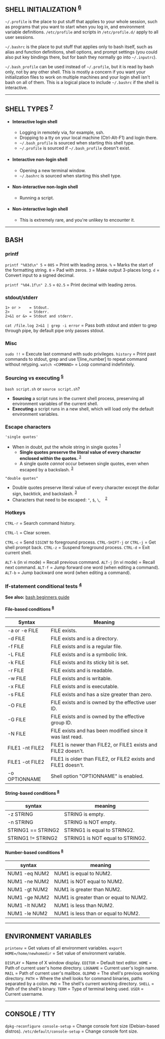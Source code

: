 
## SHELL INITIALIZATION <sup>[6]</sup>

`~/.profile` is the place to put stuff that applies to your whole session, such as programs that you want to start when you log in, and environment variable definitions. `/etc/profile` and scripts in `/etc/profile.d/` apply to all user sessions.

`~/.bashrc` is the place to put stuff that applies only to bash itself, such as alias and function definitions, shell options, and prompt settings (you could also put key bindings there, but for bash they normally go into `~/.inputrc`).

`~/.bash_profile` can be used instead of `~/.profile`, but it is read by bash only, not by any other shell. This is mostly a concern if you want your initialization files to work on multiple machines and your login shell isn't bash on all of them. This is a logical place to include `~/.bashrc` if the shell is interactive.


---
## SHELL TYPES <sup>[7]</sup>

- #### Interactive login shell
  - Logging in remotely via, for example, ssh.
  - Dropping to a tty on your local machine (Ctrl-Alt-F1) and login there.
  - `~/.bash_profile` is sourced when starting this shell type.
  - `~/.profile` is sourced if `~/.bash_profile` doesn't exist.

- #### Interactive non-login shell
  - Opening a new terminal window.
  - `~/.bashrc` is sourced when starting this shell type.

- #### Non-interactive non-login shell
  - Running a script.

- #### Non-interactive login shell
  - This is extremely rare, and you're unlikey to encounter it.

---
## BASH

### printf

`printf "%03d\n" 5` = `005` = Print with leading zeros.
                `%` = Marks the start of the formatting string.
                `0` = Pad with zeros.
                `3` = Make output 3-places long.
                `d` = Convert input to a signed decimal.

`printf "%04.1f\n" 2.5` = `02.5` = Print decimal with leading zeros.

### stdout/stderr

```
1> or >    = Stdout.
2>         = Stderr.
2>&1 or &> = Stdout and stderr.
```

`cat /file.log 2>&1 | grep -i error` = Pass both stdout and stderr to grep through pipe, by default pipe only passes stdout.

### Misc

`sudo !!` = Execute last command with sudo privileges.
`history` = Print past commands to stdout, grep and use ![line_number] to repeat command without retyping.
`watch <COMMAND>` = Loop command indefinitely.

### Sourcing vs executing <sup>[5]</sup>

`bash script.sh` or `source script.sh`?
- **Sourcing** a script runs in the current shell process, preserving all environment variables of the current shell.
- **Executing** a script runs in a new shell, which will load only the default environment variables.

### Escape characters

`'single quotes'`

- When in doubt, put the whole string in single quotes <sup>[1]</sup>
  - **Single quotes preserve the literal value of every character enclosed within the quotes.** <sup>[3]</sup>
  - A single quote *cannot* occur between single quotes, even when escaped by a backslash. <sup>[3]</sup>

`"double quotes"`

- Double quotes preserve literal value of every character except the dollar sign, backtick, and backslash. <sup>[3]</sup>
- Characters that need to be escaped: `"`, `$`, `\`, ` ` <sup>[2]</sup>

### Hotkeys

`CTRL-r` = Search command history.

`CTRL-l` = Clear screen.

`CTRL-c` = Send `SIGINT` to foreground process.
`CTRL-SHIFT-j` or `CTRL-j` = Get shell prompt back.
`CTRL-z` = Suspend foreground process.
`CTRL-d` = Exit current shell.

`ALT-k` (in vi mode) = Recall previous command.
`ALT-j` (in vi mode) = Recall next command.
`ALT-f` = Jump forward one word  (when editing a command).
`ALT-b` = Jump backward one word (when editing a command).

### If-statement conditional tests <sup>[4]</sup>

**See also:** [bash beginners guide](http://tldp.org/LDP/Bash-Beginners-Guide/html/sect_07_01.html)

#### File-based conditions <sup>[8]</sup>

| Syntax          | Meaning                                                       |
|-----------------|---------------------------------------------------------------|
| -a or -e FILE   | FILE exists.                                                  |
| -d FILE         | FILE exists and is a directory.                               |
| -f FILE         | FILE exists and is a regular file.                            |
| -L FILE         | FILE exists and is a symbolic link.                           |
| -k FILE         | FILE exists and its sticky bit is set.                        |
| -r FILE         | FILE exists and is readable.                                  |
| -w FILE         | FILE exists and is writable.                                  |
| -x FILE         | FILE exists and is executable.                                |
| -s FILE         | FILE exists and has a size greater than zero.                 |
| -O FILE         | FILE exists and is owned by the effective user ID.            |
| -G FILE         | FILE exists and is owned by the effective group ID.           |
| -N FILE         | FILE exists and has been modified since it was last read.     |
| FILE1 -nt FILE2 | FILE1 is newer than FILE2, or FILE1 exists and FILE2 doesn't. |
| FILE1 -ot FILE2 | FILE1 is older than FILE2, or FILE2 exists and FILE1 doesn't. |
| -o OPTIONNAME   | Shell option "OPTIONNAME" is enabled.                         |

#### String-based conditions <sup>[8]</sup>

| syntax             | meaning                          |
|--------------------|----------------------------------|
| -z STRING          | STRING is empty.                 |
| -n STRING          | STRING is NOT empty.             |
| STRING1 == STRING2 | STRING1 is equal to STRING2.     |
| STRING1 != STRING2 | STRING1 is NOT equal to STRING2. |

#### Number-based conditions <sup>[8]</sup>

| syntax             | meaning                                |
|--------------------|----------------------------------------|
| NUM1 -eq NUM2      | NUM1 is equal to NUM2.                 |
| NUM1 -ne NUM2      | NUM1 is NOT equal to NUM2.             |
| NUM1 -gt NUM2      | NUM1 is greater than NUM2.             |
| NUM1 -ge NUM2      | NUM1 is greater than or equal to NUM2. |
| NUM1 -lt NUM2      | NUM1 is less than NUM2.                |
| NUM1 -le NUM2      | NUM1 is less than or equal to NUM2.    |


---
## ENVIRONMENT VARIABLES

`printenv`                     = Get values of all environment variables.
`export HOME=/home/newhomedir` = Set value of environment variable.

`DISPLAY` = Name of X window display.
`EDITOR`  = Default text editor.
`HOME`    = Path of current user's home directory.
`LOGNAME` = Current user's login name.
`MAIL`    = Path of current user's mailbox.
`OLDPWD`  = The shell's previous working directory.
`PATH`    = Where the shell looks for command binaries, paths separated by a colon.
`PWD`     = The shell's current working directory.
`SHELL`   = Path of the shell's binary.
`TERM`    = Type of terminal being used.
`USER`    = Current username.


---
## CONSOLE / TTY

`dpkg-reconfigure console-setup`    = Change console font size (Debian-based distros).
`/etc/default/console-setup`        = Change console font size.


[1]: https://stackoverflow.com/questions/15783701/which-characters-need-to-be-escaped-when-using-bash#20053121
[2]: https://www.shellscript.sh/escape.html
[3]: http://tldp.org/LDP/Bash-Beginners-Guide/html/sect_03_03.html
[4]: http://tldp.org/LDP/Bash-Beginners-Guide/html/sect_07_01.html
[5]: https://superuser.com/questions/176783/what-is-the-difference-between-executing-a-bash-script-vs-sourcing-it/176788#176788
[6]: https://medium.com/@abhinavkorpal/bash-profile-vs-bashrc-c52534a787d3
[7]: https://askubuntu.com/questions/879364/differentiate-interactive-login-and-non-interactive-non-login-shell
[8]: https://linuxacademy.com/blog/linux/conditions-in-bash-scripting-if-statements/
